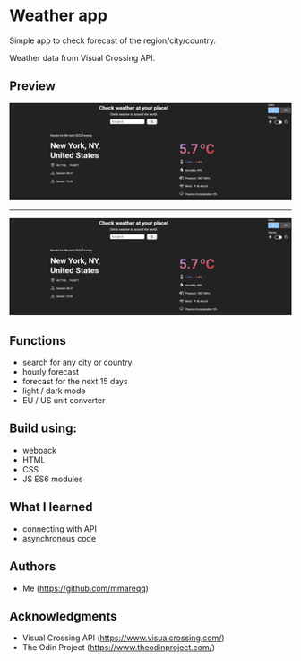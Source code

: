 # Weather app

Simple app to check forecast of the region/city/country.

Weather data from Visual Crossing API.

## Preview

![app preview 1](./preview-image-1.png)

---

![app preview 2](./preview-image-2.png)

## Functions

-  search for any city or country
-  hourly forecast
-  forecast for the next 15 days
-  light / dark mode
-  EU / US unit converter

## Build using:

-  webpack
-  HTML
-  CSS
-  JS ES6 modules

## What I learned

-  connecting with API
-  asynchronous code

## Authors

-  Me (https://github.com/mmareqq)

## Acknowledgments

-  Visual Crossing API (https://www.visualcrossing.com/)
-  The Odin Project (https://www.theodinproject.com/)
